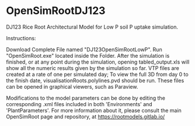 # OpenSimRootDJ123
DJ123 Rice Root Architectural Model for Low P soil P uptake simulation.


Instructions:


Download Complete File named "DJ123OpenSimRootLowP".
Run "OpenSimRoot.exe" located inside the Folder.
After the simulation is finished, or at any point during the simulation, opening tabled_output.xls will show all the numeric results given by the simulation so far.
VTP files are created at a rate of one per simulated day; To view the full 3D from day 0 to the finish date, visualisationRoots.polylines.pvd should be run.
These files can be opened in graphical viewers, such as Paraview.

Modifications to the model parameters can be done by editing the corresponding .xml files included in both 'Environments' and 'PlantParameters'. 
For more information about it, please consult the main OpenSimRoot page and repository, at https://rootmodels.gitlab.io/

 
